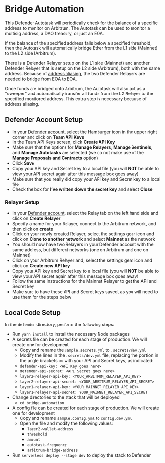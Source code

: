 # Bridge Automation

This Defender Autotask will periodically check for the balance of a specific address to monitor on Arbitrum. 
The Autotask can be used to monitor a multisig address, a DAO treasury, or just an EOA.

If the balance of the specified address falls below a specified threshold, then the Autotask will automatically bridge
Ether from the L1 side (Mainnet) to the L2 side (Arbitrum).

There is a Defender Relayer setup on the L1 side (Mainnet) and another Defender Relayer that is setup on
the L2 side (Arbitrum), both with the same address. Because of [address aliasing](https://developer.arbitrum.io/arbos/l1-to-l2-messaging#eth-deposits), 
the two Defender Relayers are needed to bridge from EOA to EOA.

Once funds are bridged onto Arbitrum, the Autotask will also act as a "sweeper" and automatically transfer all funds from the L2 Relayer to the 
specified monitored address. This extra step is necessary because of address aliasing.

## Defender Account Setup

- In your [Defender account](https://defender.openzeppelin.com/), select the Hamburger icon in the upper right corner and click on **Team API Keys**
- In the Team API Keys screen, click **Create API Key**
- Make sure that the options for **Manage Relayers**, **Manage Sentinels**, and **Manage Autotasks** are selected (we do not make use of the **Manage Proposals and Contracts** option)
- Click **Save**
- Copy your API key and Secret key to a local file (you will **NOT** be able to view your API secret again after this message box goes away)
- Make sure that you really did copy your API key and Secret key to a local file
- Check the box for **I’ve written down the secret key** and select **Close**

### Relayer Setup
- In your [Defender account](https://defender.openzeppelin.com/), select the Relay tab on the left hand side and click on **Create Relayer**
- Specify a name for your Relayer, connect to the Arbitrum network, and then click on **create**
- Click on your newly created Relayer, select the settings gear icon and click on **Clone to another network** and select **Mainnet** as the network
- You should now have two Relayers in your Defender account with the same address, but different networks (one on Arbitrum and one on Mainnet)
- Click on your Arbitrum Relayer and, select the settings gear icon and click on **Create new API key**
- Copy your API key and Secret key to a local file (you will **NOT** be able to view your API secret again after this message box goes away)
- Follow the same instructions for the Mainnet Relayer to get the API and Secret key
- Make sure to have these API and Secret keys saved, as you will need to use them for the steps below

## Local Code Setup

In the `defender` directory, perform the following steps:

- Run `yarn install` to install the necessary Node packages
- A secrets file can be created for each stage of production. We will create one for development
  - Copy and rename the `sample.secrets.yml` to `.secrets/dev.yml`
  - Modify the lines in the `.secrets/dev.yml` file, replacing the portion in the angle brackets `<>` with your API and Secret keys, as indicated:
  - `defender-api-key: <API Key goes here>`
  - `defender-api-secret: <API Secret goes here>`
  - `layer2-relayer-api-key: <YOUR_ARBITRUM_RELAYER_API_KEY>`
  - `layer2-relayer-api-secret: <YOUR_ARBITRUM_RELAYER_API_SECRET>`
  - `layer1-relayer-api-key: <YOUR_MAINNET_RELAYER_API_KEY>`
  - `layer1-relayer-api-secret: YOUR_MAINNET_RELAYER_API_SECRET`
- Change directories to the stack that will be deployed
  - `cd bridge-automation`
- A config file can be created for each stage of production. We will create one for development
  - Copy and rename `sample.config.yml` to `config.dev.yml`
  - Open the file and modify the following values:
    - `layer2-wallet-address`
    - `threshold`
    - `amount`
    - `autotask-frequency`
    - `arbitrum-bridge-address`
- Run `serverless deploy --stage dev` to deploy the stack to Defender